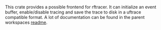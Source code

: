 This crate provides a possible frontend for rftracer.
It can initialize an event buffer, enable/disable tracing and save the trace to disk in a uftrace compatible format.
A lot of documentation can be found in the parent workspaces [readme](https://github.com/tlambertz/rftrace).
